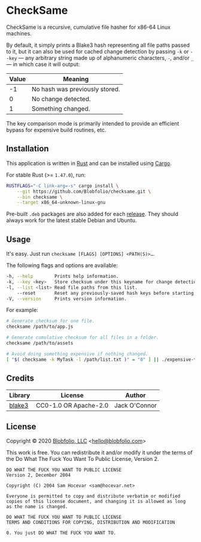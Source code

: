 # CheckSame

CheckSame is a recursive, cumulative file hasher for x86-64 Linux machines.

By default, it simply prints a Blake3 hash representing all file paths passed to it, but it can also be used for cached change detection by passing `-k` or `--key` — any arbitrary string made up of alphanumeric characters, `-`, and/or `_` — in which case it will output:

| Value | Meaning |
| ----- | ------- |
| -1 | No hash was previously stored. |
| 0 | No change detected. |
| 1 | Something changed. |

The key comparison mode is primarily intended to provide an efficient bypass for expensive build routines, etc.



## Installation

This application is written in [Rust](https://www.rust-lang.org/) and can be installed using [Cargo](https://github.com/rust-lang/cargo).

For stable Rust (>= `1.47.0`), run:
```bash
RUSTFLAGS="-C link-arg=-s" cargo install \
    --git https://github.com/Blobfolio/checksame.git \
    --bin checksame \
    --target x86_64-unknown-linux-gnu
```

Pre-built `.deb` packages are also added for each [release](https://github.com/Blobfolio/checksame/releases/latest). They should always work for the latest stable Debian and Ubuntu.



## Usage

It's easy. Just run `checksame [FLAGS] [OPTIONS] <PATH(S)>…`.

The following flags and options are available:
```bash
-h, --help        Prints help information.
-k, --key <key>   Store checksum under this keyname for change detection.
-l, --list <list> Read file paths from this list.
    --reset       Reset any previously-saved hash keys before starting.
-V, --version     Prints version information.
```

For example:
```bash
# Generate checksum for one file.
checksame /path/to/app.js

# Generate cumulative checksum for all files in a folder.
checksame /path/to/assets

# Avoid doing something expensive if nothing changed.
[ "$( checksame -k MyTask -l /path/list.txt )" = "0" ] || ./expensive-task
```



## Credits

| Library | License | Author |
| ---- | ---- | ---- |
| [blake3](https://crates.io/crates/blake3) | CC0-1.0 OR Apache-2.0 | Jack O'Connor |



## License

Copyright © 2020 [Blobfolio, LLC](https://blobfolio.com) &lt;hello@blobfolio.com&gt;

This work is free. You can redistribute it and/or modify it under the terms of the Do What The Fuck You Want To Public License, Version 2.

    DO WHAT THE FUCK YOU WANT TO PUBLIC LICENSE
    Version 2, December 2004

    Copyright (C) 2004 Sam Hocevar <sam@hocevar.net>

    Everyone is permitted to copy and distribute verbatim or modified
    copies of this license document, and changing it is allowed as long
    as the name is changed.

    DO WHAT THE FUCK YOU WANT TO PUBLIC LICENSE
    TERMS AND CONDITIONS FOR COPYING, DISTRIBUTION AND MODIFICATION

    0. You just DO WHAT THE FUCK YOU WANT TO.
